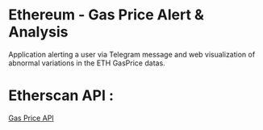 # Ethereum - Gas Price Alert & Analysis 
Application alerting a user via Telegram message and web visualization of abnormal variations in the ETH GasPrice datas.

# Etherscan API :
[Gas Price API](https://api.etherscan.io/api?module=gastracker&action=gasoracle)
